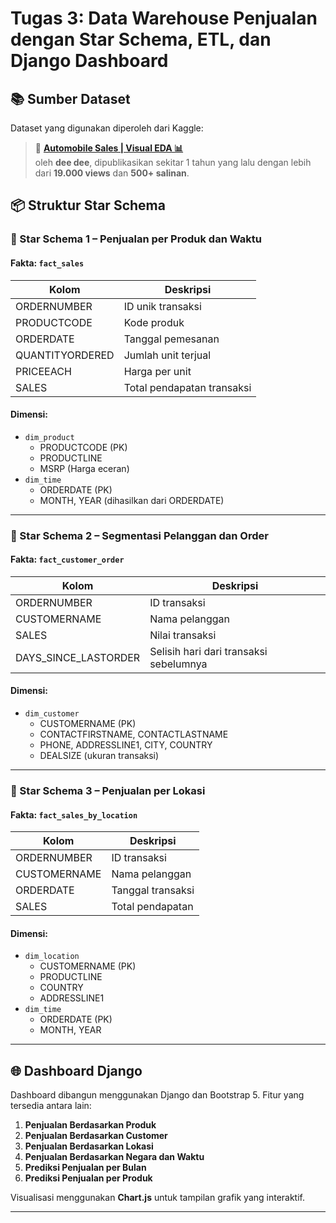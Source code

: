 # Tugas 3: Data Warehouse Penjualan dengan Star Schema, ETL, dan Django Dashboard

## 📚 Sumber Dataset
Dataset yang digunakan diperoleh dari Kaggle:

> 🚗 **[Automobile Sales | Visual EDA 📊](https://www.kaggle.com/datasets/deepla/automobile-sales)**  
> oleh **dee dee**, dipublikasikan sekitar 1 tahun yang lalu dengan lebih dari **19.000 views** dan **500+ salinan**.

## 📦 Struktur Star Schema

### 📌 Star Schema 1 – Penjualan per Produk dan Waktu

#### Fakta: `fact_sales`
| Kolom | Deskripsi |
|-------|-----------|
| ORDERNUMBER | ID unik transaksi |
| PRODUCTCODE | Kode produk |
| ORDERDATE | Tanggal pemesanan |
| QUANTITYORDERED | Jumlah unit terjual |
| PRICEEACH | Harga per unit |
| SALES | Total pendapatan transaksi |

#### Dimensi:
- `dim_product`
  - PRODUCTCODE (PK)
  - PRODUCTLINE
  - MSRP (Harga eceran)
- `dim_time`
  - ORDERDATE (PK)
  - MONTH, YEAR (dihasilkan dari ORDERDATE)

---

### 📌 Star Schema 2 – Segmentasi Pelanggan dan Order

#### Fakta: `fact_customer_order`
| Kolom | Deskripsi |
|-------|-----------|
| ORDERNUMBER | ID transaksi |
| CUSTOMERNAME | Nama pelanggan |
| SALES | Nilai transaksi |
| DAYS_SINCE_LASTORDER | Selisih hari dari transaksi sebelumnya |

#### Dimensi:
- `dim_customer`
  - CUSTOMERNAME (PK)
  - CONTACTFIRSTNAME, CONTACTLASTNAME
  - PHONE, ADDRESSLINE1, CITY, COUNTRY
  - DEALSIZE (ukuran transaksi)

---

### 📌 Star Schema 3 – Penjualan per Lokasi

#### Fakta: `fact_sales_by_location`
| Kolom | Deskripsi |
|-------|-----------|
| ORDERNUMBER | ID transaksi |
| CUSTOMERNAME | Nama pelanggan |
| ORDERDATE | Tanggal transaksi |
| SALES | Total pendapatan |

#### Dimensi:
- `dim_location`
  - CUSTOMERNAME (PK)
  - PRODUCTLINE
  - COUNTRY
  - ADDRESSLINE1
- `dim_time`
  - ORDERDATE (PK)
  - MONTH, YEAR

---

## 🌐 Dashboard Django
Dashboard dibangun menggunakan Django dan Bootstrap 5. Fitur yang tersedia antara lain:
1. **Penjualan Berdasarkan Produk**
2. **Penjualan Berdasarkan Customer**
3. **Penjualan Berdasarkan Lokasi**
4. **Penjualan Berdasarkan Negara dan Waktu**
5. **Prediksi Penjualan per Bulan**
6. **Prediksi Penjualan per Produk**

Visualisasi menggunakan **Chart.js** untuk tampilan grafik yang interaktif.

---
